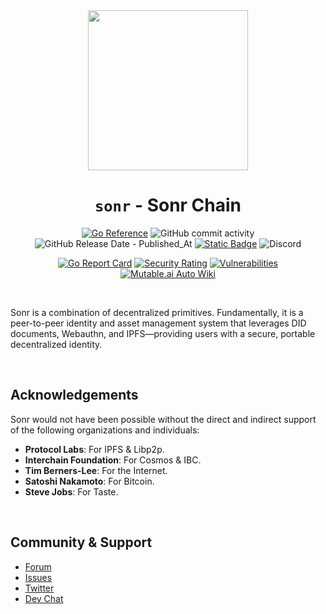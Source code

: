 <div align="center" style="text-align: center;">
<img src="https://pub-97e96d678cb448969765e4c1542e675a.r2.dev/github-sonr.png" width="256" height="256" />

# `sonr` - Sonr Chain

[![Go Reference](https://pkg.go.dev/badge/github.com/didao-org/sonr.svg)](https://pkg.go.dev/github.com/didao-org/sonr)
![GitHub commit activity](https://img.shields.io/github/commit-activity/w/didao-org/sonr)
![GitHub Release Date - Published_At](https://img.shields.io/github/release-date/didao-org/sonr)
[![Static Badge](https://img.shields.io/badge/homepage-sonr.io-blue?style=flat-square)](https://sonr.io)
![Discord](https://img.shields.io/discord/843061375160156170?logo=discord&label=Discord%20Chat)

[![Go Report Card](https://goreportcard.com/badge/github.com/didao-org/sonr)](https://goreportcard.com/report/github.com/didao-org/sonr)
[![Security Rating](https://sonarcloud.io/api/project_badges/measure?project=sonrhq_sonr&metric=security_rating)](https://sonarcloud.io/summary/new_code?id=sonr-io_sonr)
[![Vulnerabilities](https://sonarcloud.io/api/project_badges/measure?project=sonrhq_sonr&metric=vulnerabilities)](https://sonarcloud.io/summary/new_code?id=sonr-io_sonr)
[![Mutable.ai Auto Wiki](https://img.shields.io/badge/Auto_Wiki-Mutable.ai-blue)](https://wiki.mutable.ai/di-dao/sonr)

</div>
<br />

Sonr is a combination of decentralized primitives. Fundamentally, it is a peer-to-peer identity and asset management system that leverages DID documents, Webauthn, and IPFS—providing users with a secure, portable decentralized identity.

<br />

## Acknowledgements

Sonr would not have been possible without the direct and indirect support of the following organizations and individuals:

- **Protocol Labs**: For IPFS & Libp2p.
- **Interchain Foundation**: For Cosmos & IBC.
- **Tim Berners-Lee**: For the Internet.
- **Satoshi Nakamoto**: For Bitcoin.
- **Steve Jobs**: For Taste.

<br />

## Community & Support

- [Forum](https://github.com/di-dao/sonr/discussions)
- [Issues](https://github.com/di-dao/sonr/issues)
- [Twitter](https://sonr.io/twitter)
- [Dev Chat](https://sonr.io/discord)
